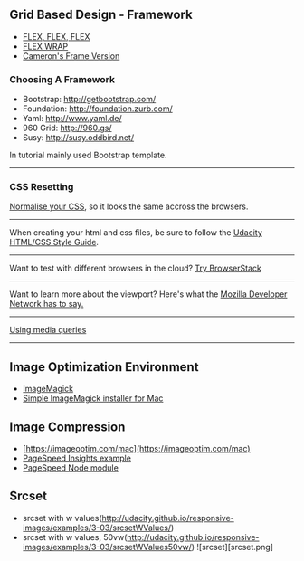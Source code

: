 ## Grid Based Design - Framework

- [FLEX, FLEX, FLEX](https://developer.mozilla.org/en-US/docs/Web/CSS/flex)
- [FLEX WRAP](https://developer.mozilla.org/en-US/docs/Web/CSS/flex-wrap)
- [Cameron's Frame Version](https://www.udacity.com/api/nodes/2872198560/supplemental_media/frameworkzip/download?_ga=1.231106904.672083044.1467344711)

### Choosing A Framework

- Bootstrap: http://getbootstrap.com/ 
- Foundation: http://foundation.zurb.com/ 
- Yaml: http://www.yaml.de/ 
- 960 Grid: http://960.gs/ 
- Susy: http://susy.oddbird.net/ 

In tutorial mainly used Bootstrap template.

***

### CSS Resetting

[Normalise your CSS](https://github.com/necolas/normalize.css/), so it looks the same accross the browsers.

***

When creating your html and css files, be sure to follow the [Udacity HTML/CSS Style Guide](http://udacity.github.io/frontend-nanodegree-styleguide/).

***

Want to test with different browsers in the cloud? [Try BrowserStack](https://www.browserstack.com/)

***

Want to learn more about the viewport? Here's what the [Mozilla Developer Network has to say.](https://developer.mozilla.org/en-US/docs/Mozilla/Mobile/Viewport_meta_tag)

***

[Using media queries](https://developer.mozilla.org/en-US/docs/Web/CSS/Media_Queries/Using_media_queries)


***

## Image Optimization Environment

- [ImageMagick](http://www.imagemagick.org/script/index.php)
- [Simple ImageMagick installer for Mac](http://cactuslab.com/imagemagick/)

## Image Compression

- [https://imageoptim.com/mac](https://imageoptim.com/mac)
- [PageSpeed Insights example](https://developers.google.com/speed/pagespeed/insights/)
- [PageSpeed Node module](https://github.com/addyosmani/psi/)

## Srcset

- srcset with w values(http://udacity.github.io/responsive-images/examples/3-03/srcsetWValues/)
- srcset with w values, 50vw(http://udacity.github.io/responsive-images/examples/3-03/srcsetWValues50vw/)
![srcset][srcset.png]
